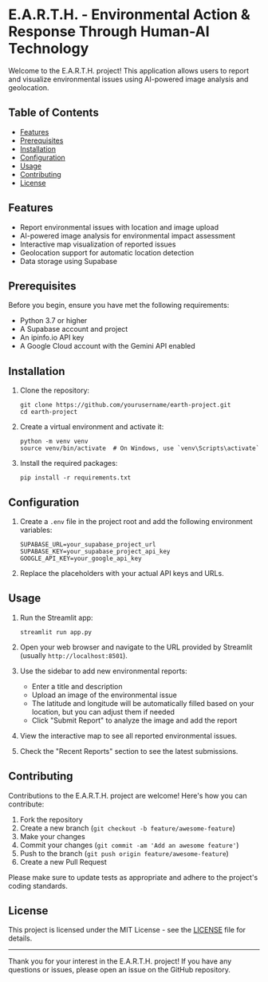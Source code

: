 # E.A.R.T.H. - Environmental Action & Response Through Human-AI Technology

Welcome to the E.A.R.T.H. project! This application allows users to report and visualize environmental issues using AI-powered image analysis and geolocation.

## Table of Contents

- [Features](#features)
- [Prerequisites](#prerequisites)
- [Installation](#installation)
- [Configuration](#configuration)
- [Usage](#usage)
- [Contributing](#contributing)
- [License](#license)

## Features

- Report environmental issues with location and image upload
- AI-powered image analysis for environmental impact assessment
- Interactive map visualization of reported issues
- Geolocation support for automatic location detection
- Data storage using Supabase

## Prerequisites

Before you begin, ensure you have met the following requirements:

- Python 3.7 or higher
- A Supabase account and project
- An ipinfo.io API key
- A Google Cloud account with the Gemini API enabled

## Installation

1. Clone the repository:
   ```
   git clone https://github.com/yourusername/earth-project.git
   cd earth-project
   ```

2. Create a virtual environment and activate it:
   ```
   python -m venv venv
   source venv/bin/activate  # On Windows, use `venv\Scripts\activate`
   ```

3. Install the required packages:
   ```
   pip install -r requirements.txt
   ```

## Configuration

1. Create a `.env` file in the project root and add the following environment variables:
   ```
   SUPABASE_URL=your_supabase_project_url
   SUPABASE_KEY=your_supabase_project_api_key
   GOOGLE_API_KEY=your_google_api_key
   ```

2. Replace the placeholders with your actual API keys and URLs.

## Usage

1. Run the Streamlit app:
   ```
   streamlit run app.py
   ```

2. Open your web browser and navigate to the URL provided by Streamlit (usually `http://localhost:8501`).

3. Use the sidebar to add new environmental reports:
   - Enter a title and description
   - Upload an image of the environmental issue
   - The latitude and longitude will be automatically filled based on your location, but you can adjust them if needed
   - Click "Submit Report" to analyze the image and add the report

4. View the interactive map to see all reported environmental issues.

5. Check the "Recent Reports" section to see the latest submissions.

## Contributing

Contributions to the E.A.R.T.H. project are welcome! Here's how you can contribute:

1. Fork the repository
2. Create a new branch (`git checkout -b feature/awesome-feature`)
3. Make your changes
4. Commit your changes (`git commit -am 'Add an awesome feature'`)
5. Push to the branch (`git push origin feature/awesome-feature`)
6. Create a new Pull Request

Please make sure to update tests as appropriate and adhere to the project's coding standards.

## License

This project is licensed under the MIT License - see the [LICENSE](LICENSE) file for details.

---

Thank you for your interest in the E.A.R.T.H. project! If you have any questions or issues, please open an issue on the GitHub repository.
